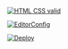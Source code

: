 [![HTML CSS valid](https://github.com/FomenkoAndrey/____localise-----20220816/actions/workflows/HTML5Validator.yml/badge.svg)](https://github.com/FomenkoAndrey/____localise-----20220816/actions/workflows/HTML5Validator.yml)

[![EditorConfig](https://github.com/FomenkoAndrey/____localise-----20220816/actions/workflows/EditorConfig.yml/badge.svg)](https://github.com/FomenkoAndrey/____localise-----20220816/actions/workflows/EditorConfig.yml)

[![Deploy](https://github.com/FomenkoAndrey/____localise-----20220816/actions/workflows/pages/pages-build-deployment/badge.svg)](https://github.com/FomenkoAndrey/____localise-----20220816/actions/workflows/pages/pages-build-deployment)
